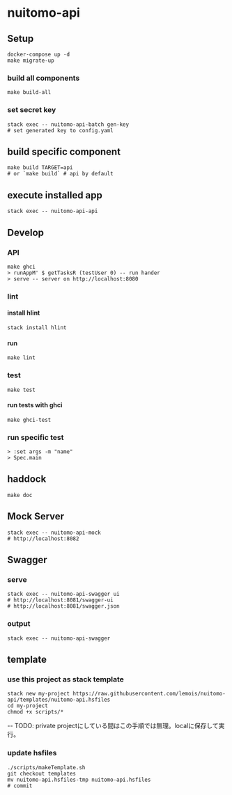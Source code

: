 # nuitomo-api

## Setup
```
docker-compose up -d
make migrate-up
```

### build all components
```
make build-all
```

### set secret key

```
stack exec -- nuitomo-api-batch gen-key
# set generated key to config.yaml
```

## build specific component
```
make build TARGET=api
# or `make build` # api by default
```

## execute installed app
```
stack exec -- nuitomo-api-api
```

## Develop

### API

```
make ghci
> runAppM' $ getTasksR (testUser 0) -- run hander
> serve -- server on http://localhost:8080
```

### lint
#### install hlint
```
stack install hlint
```

#### run
```
make lint
```

### test
```
make test
```

#### run tests with ghci
```
make ghci-test
```
### run specific test
```
> :set args -m "name"
> Spec.main
```

## haddock
```
make doc
```

## Mock Server
```
stack exec -- nuitomo-api-mock
# http://localhost:8082
```


## Swagger
### serve
```
stack exec -- nuitomo-api-swagger ui
# http://localhost:8081/swagger-ui
# http://localhost:8081/swagger.json
```

### output
```
stack exec -- nuitomo-api-swagger
```

## template

### use this project as stack template

```
stack new my-project https://raw.githubusercontent.com/lemois/nuitomo-api/templates/nuitomo-api.hsfiles
cd my-project
chmod +x scripts/*
```
-- TODO: private projectにしている間はこの手順では無理。localに保存して実行。

### update hsfiles

```
./scripts/makeTemplate.sh
git checkout templates
mv nuitomo-api.hsfiles-tmp nuitomo-api.hsfiles
# commit
```
